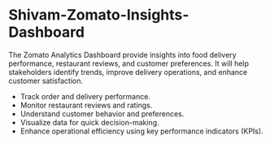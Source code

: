 # Shivam-Zomato-Insights-Dashboard
The Zomato Analytics Dashboard provide insights into food delivery performance, restaurant reviews, and customer preferences. It will help stakeholders identify trends, improve delivery operations, and enhance customer satisfaction.
- Track order and delivery performance.
- Monitor restaurant reviews and ratings.
- Understand customer behavior and preferences.
- Visualize data for quick decision-making.
- Enhance operational efficiency using key performance indicators (KPIs).
